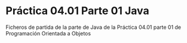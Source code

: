 # Práctica 04.01 Parte 01 Java
Ficheros de partida de la parte de Java de la Práctica 04.01 parte 01 de Programación Orientada a Objetos 
